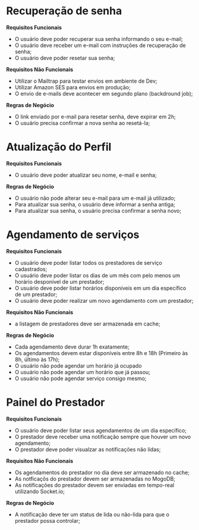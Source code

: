 # Recuperação de senha

**Requisitos Funcionais**

- O usuário deve poder recuperar sua senha informando o seu e-mail;
- O usuário deve receber um e-mail com instruções de recuperação de senha;
- O usuário deve poder resetar sua senha;

**Requisitos Não Funcionais**

- Utilizar o Mailtrap para testar envios em ambiente de Dev;
- Utilizar Amazon SES para envios em produção;
- O envio  de e-mails  deve acontecer em segundo plano (backdround job);

**Regras de Negócio**

- O link  enviado por e-mail para resetar senha, deve expirar em 2h;
- O usuário precisa confirmar a nova senha ao resetá-la;

# Atualização do Perfil

**Requisitos Funcionais**

- O usuário deve poder atualizar seu nome, e-mail e senha;

**Regras de Negócio**

- O usuário não pode  alterar seu e-mail para um e-mail já utilizado;
- Para atualizar sua senha, o usuário deve informar a senha antiga;
- Para atualizar sua senha, o usuário precisa confirmar a senha novo;

# Agendamento de serviços

**Requisitos Funcionais**

- O usuário deve poder listar todos os prestadores de serviço cadastrados;
- O usuário deve poder listar os dias de um mês com pelo menos um horário desponível de um prestador;
- O usuário deve poder listar horários disponíveis em um dia específico de um prestador;
- O usuário deve poder realizar um novo agendamento com um prestador;

**Requisitos Não Funcionais**

- a listagem de prestadores deve ser armazenada em cache;

**Regras de Negócio**

- Cada agendamento deve durar 1h exatamente;
- Os agendamentos devem estar disponíveis entre 8h e 18h (Primeiro às 8h, último às 17h);
- O usuário não pode agendar um horário já ocupado
- O usuário não pode agendar um horário que já passou;
- O usuário não pode agendar serviço consigo mesmo;

# Painel do Prestador

**Requisitos Funcionais**

- O usuário deve poder listar seus agendamentos de um dia  específico;
- O prestador deve receber uma notificação sempre que houver um novo agendamento;
- O prestador deve poder visualzar as notificações não lidas;

**Requisitos Não Funcionais**

- Os agendamentos do prestador no dia deve ser armazenado no cache;
- As notficaçõs do prestador devem ser armazenadas no MogoDB;
- As notificações do prestador devem ser enviadas em tempo-real utilizando Socket.io;

**Regras de Negócio**

- A notificação deve ter um status de lida ou não-lida para que o prestador possa controlar;
